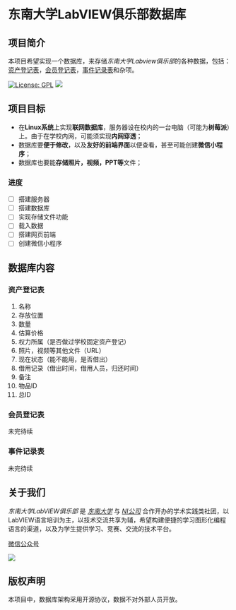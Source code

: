#   东南大学LabVIEW俱乐部数据库

##  项目简介

本项目希望实现一个数据库，来存储*东南大学Labview俱乐部*的各种数据，包括：[资产登记表](#资产登记表)，[会员登记表](#会员登记表)，[事件记录表](#事件记录表)和杂项。

[![License: GPL](https://img.shields.io/github/license/seu-labview/Labview_Database.svg)](LICENSE)  ![](https://img.shields.io/github/stars/seu-labview/Labview_Database.svg?style=social)

##  项目目标

*   在**Linux系统**上实现**联网数据库**，服务器设在校内的一台电脑（可能为**树莓派**）上。由于在学校内网，可能须实现**内网穿透**；
*   数据库要**便于修改**，以及**友好的前端界面**以便查看，甚至可能创建**微信小程序**；
*   数据库也要能**存储照片，视频，PPT等**文件；

### 进度

- [ ] 搭建服务器
- [ ] 搭建数据库
- [ ] 实现存储文件功能
- [ ] 载入数据
- [ ] 搭建网页前端
- [ ] 创建微信小程序

##  数据库内容

### 资产登记表

1.  名称
2.  存放位置
3.  数量
4.  估算价格
5.  权力所属（是否做过学校固定资产登记）
6.  照片，视频等其他文件（URL）
7.  现在状态（能不能用，是否借出）
8.  借用记录（借出时间，借用人员，归还时间）
9.  备注
10. 物品ID
11. 总ID

### 会员登记表

未完待续

### 事件记录表

未完待续

##  关于我们

*东南大学LabVIEW俱乐部* 是 *[东南大学](https://www.seu.edu.cn)* 与 *[NI公司](https://www.ni.com)* 合作开办的学术实践类社团，以LabVIEW语言培训为主，以技术交流共享为辅，希望构建便捷的学习图形化编程语言的渠道，以及为学生提供学习、竞赛、交流的技术平台。

[微信公众号](https://mp.weixin.qq.com/profile?src=3&timestamp=1556297158&ver=1&signature=Z-vXwgwAm0CKsD4JJIpr*U4JVo94HsVPifIkl3WxUzxTVN-H9o2vu7vSC5Y9FmPeUleZ-HnYAdTzPgR6hBbRqw==)

![](https://mp.weixin.qq.com/rr?timestamp=1556297163&src=3&ver=1&signature=rZBRsm39F9N8LlLIOqiVWrs57LEB7QhSdvMUnxWnXokl0pfNJllOWp1hpU0mIcrJvrmFpFYg*f2jRCC2dDO899g-O63wXpsA5Z91*ojwkU8=)

##  版权声明

本项目中，数据库架构采用开源协议，数据不对外部人员开放。
